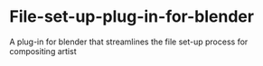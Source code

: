 # File-set-up-plug-in-for-blender
A plug-in for blender that streamlines the file set-up process for compositing artist
